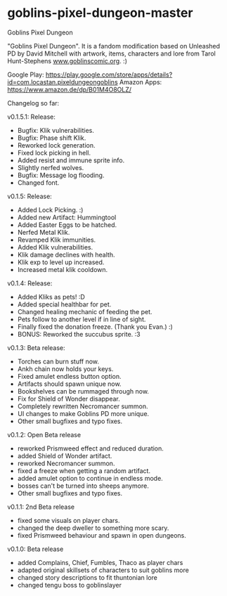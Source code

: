 # goblins-pixel-dungeon-master
Goblins Pixel Dungeon

"Goblins Pixel Dungeon". It is a fandom modification based on Unleashed PD by David Mitchell with artwork, items, characters and lore from Tarol Hunt-Stephens www.goblinscomic.org. :)

Google Play: https://play.google.com/store/apps/details?id=com.locastan.pixeldungeongoblins
Amazon Apps: https://www.amazon.de/dp/B01M4O8OLZ/

Changelog so far:

v0.1.5.1: Release:
- Bugfix: Klik vulnerabilities.
- Bugfix: Phase shift Klik.
- Reworked lock generation.
- Fixed lock picking in hell.
- Added resist and immune sprite info.
- Slightly nerfed wolves.
- Bugfix: Message log flooding.
- Changed font.

v0.1.5: Release:
- Added Lock Picking. :)
- Added new Artifact: Hummingtool
- Added Easter Eggs to be hatched.
- Nerfed Metal Klik.
- Revamped Klik immunities.
- Added Klik vulnerabilities.
- Klik damage declines with health.
- Klik exp to level up increased.
- Increased metal klik cooldown.

v0.1.4: Release:
- Added Kliks as pets! :D
- Added special healthbar for pet.
- Changed healing mechanic of feeding the pet.
- Pets follow to another level if in line of sight.
- Finally fixed the donation freeze. (Thank you Evan.) :)
- BONUS: Reworked the succubus sprite. :3

v0.1.3: Beta release:
- Torches can burn stuff now.
- Ankh chain now holds your keys.
- Fixed amulet endless button option.
- Artifacts should spawn unique now.
- Bookshelves can be rummaged through now.
- Fix for Shield of Wonder disappear.
- Completely rewritten Necromancer summon.
- UI changes to make Goblins PD more unique.
- Other small bugfixes and typo fixes.

v0.1.2: Open Beta release 
- reworked Prismweed effect and reduced duration. 
- added Shield of Wonder artifact. 
- reworked Necromancer summon. 
- fixed a freeze when getting a random artifact. 
- added amulet option to continue in endless mode. 
- bosses can't be turned into sheeps anymore. 
- Other small bugfixes and typo fixes. 

v0.1.1: 2nd Beta release 
- fixed some visuals on player chars. 
- changed the deep dweller to something more scary. 
- fixed Prismweed behaviour and spawn in open dungeons. 

v0.1.0: Beta release 
- added Complains, Chief, Fumbles, Thaco as player chars 
- adapted original skillsets of characters to suit goblins more
- changed story descriptions to fit thuntonian lore 
- changed tengu boss to goblinslayer
